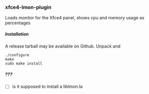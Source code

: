 ### xfce4-lmon-plugin

Loads monitor for the Xfce4 panel, shows cpu and memory usage as percentages

##### Installation

A release tarball may be available on Github. Unpack and
```
./configure
make
sudo make install
```

##### ???

- [ ] is it supposed to install a liblmon.la

